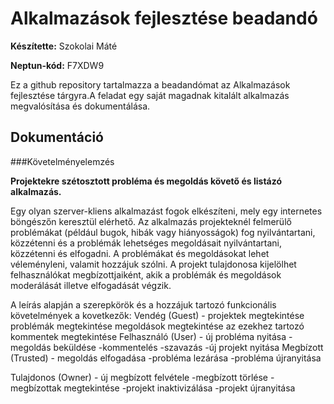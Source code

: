 # Alkalmazások fejlesztése beadandó

**Készítette:** Szokolai Máté

**Neptun-kód:** F7XDW9

  Ez a github repository tartalmazza a beadandómat az Alkalmazások fejlesztése tárgyra.A feladat egy saját magadnak kitalált alkalmazás megvalósítása és dokumentálása.
## Dokumentáció


###Követelményelemzés

**Projektekre szétosztott probléma és megoldás követő és listázó alkalmazás.**

Egy olyan szerver-kliens alkalmazást fogok elkészíteni, mely egy internetes böngészőn keresztül elérhető. Az alkalmazás projekteknél felmerülő problémákat (például bugok, hibák vagy hiányosságok) fog nyilvántartani, közzétenni és a problémák lehetséges megoldásait nyilvántartani, közzétenni és elfogadni.
A problémákat és megoldásokat lehet véleményleni, valamit hozzájuk szólni.
A projekt tulajdonosa kijelölhet felhasználókat megbízottjaiként, akik a problémák és megoldások moderálását illetve elfogadását végzik.

A leírás alapján a szerepkörök és a hozzájuk tartozó funkcionális követelmények a kovetkezők:
Vendég (Guest) - projektek megtekintése
problémák megtekintése
megoldások megtekintése
az ezekhez tartozó kommentek megtekintése
Felhasználó (User) - új probléma nyitása
-megoldás beküldése
-kommentelés
-szavazás
-új projekt nyitása
Megbízott (Trusted) - megoldás elfogadása
-probléma lezárása
-probléma újranyitása

Tulajdonos (Owner) - új megbízott felvétele
-megbízott törlése
-megbízottak megtekintése
-projekt inaktivizálása
-projekt újranyitása



